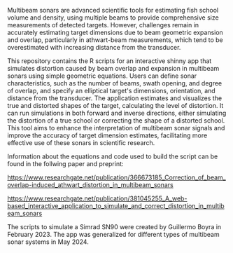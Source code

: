 Multibeam sonars are advanced scientific tools for estimating fish school volume and density, 
using multiple beams to provide comprehensive size measurements of detected targets. 
However, challenges remain in accurately estimating target dimensions due to beam geometric expansion and overlap, 
particularly in athwart-beam measurements, which tend to be overestimated with increasing distance from the transducer. 

This repository contains the R scripts for an interactive shinny app that simulates distortion 
caused by beam overlap and expansion in multibeam sonars using simple geometric equations. Users can define sonar characteristics, 
such as the number of beams, swath opening, and degree of overlap, and specify an elliptical target's dimensions, orientation, 
and distance from the transducer. The application estimates and visualizes the true and distorted shapes of the target, 
calculating the level of distortion. It can run simulations in both forward and inverse directions, 
either simulating the distortion of a true school or correcting the shape of a distorted school. 
This tool aims to enhance the interpretation of multibeam sonar signals and improve the accuracy of target dimension estimates, 
facilitating more effective use of these sonars in scientific research.

Information about the equations and code used to build the script can be found in the follwing paper and preprint:

https://www.researchgate.net/publication/366673185_Correction_of_beam_overlap-induced_athwart_distortion_in_multibeam_sonars

https://www.researchgate.net/publication/381045255_A_web-based_interactive_application_to_simulate_and_correct_distortion_in_multibeam_sonars

The scripts to simulate a Simrad SN90 were created by Guillermo Boyra in February 2023. 
The app was generalized for different types of multibeam sonar systems in May 2024. 
